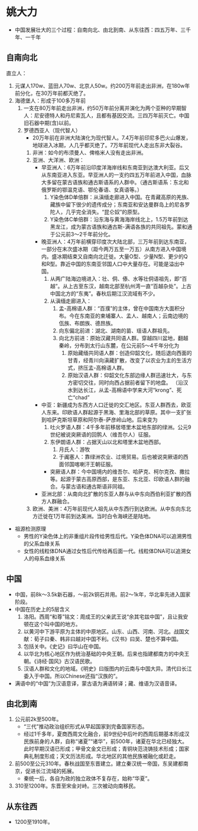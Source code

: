 # 姚大力
- 中国发展壮大的三个过程：自南向北、由北到南、从东往西：四五万年、三千年、一千年
## 自南向北
直立人：
1. 元谋人170w、蓝田人70w、北京人50w。约200万年前走出非洲，在180w年前分化，在30万年前都灭绝了。
2. 海德堡人：形成于100多万年前
    1. 一支在80万年前走出非洲，约50万年前分离并演化为两个亚种的早期智人：尼安德特人和丹尼索瓦人，且都有基因交流。三四万年前灭亡。中国旧石器中期(含)以前。
    2. 罗德西亚人（现代智人）
        - 20万年前在非洲大陆演化为现代智人。7.4万年前印尼多巴火山爆发，地球进入冰期，人几乎都灭绝了。7万年前现代人走出东非大裂谷。
        1. 非洲：如今的布须曼人、俾格米人没有走出非洲。
        2. 亚洲、大洋洲、欧洲：
            - 早亚洲人：6万年前沿印度洋海岸线和东南亚到达澳大利亚。后又从东南亚进入东亚。早亚洲人的一支约四五万年前进入中国，血脉大多留在蒙古语族和通古斯语系的人群中。（通古斯语系：东北和俄罗斯的鄂温克语、鄂伦春语、女真语等。）
                1. Y染色体D单倍群：从滇缅走廊进入中国。在青藏高原的羌族、藏族中留下很少的遗传成分；东南亚和安达曼群岛上的尼各罗陀人，几乎完全消失。“昆仑奴”的原型。
                2. Y染色体C单倍群：沿东海与黄海海岸线北上，1.5万年前到达黑龙江，成为蒙古语族和通古斯-满语各族的共同祖先。蒙和通于公元前3～2千年前分化。
            - 晚亚洲人：4万年前横穿印度次大陆北部，三万年前到达东南亚，一部分在末次盛冰期（距今两万五至一万五）从南方进入中国境内。盛冰期结束又自南向北迁徙。大量O型、少量N型、更少的Q和R型。靠近中国的东南亚邻国人口中大量存在。可能是溢出中国。
                1. 从两广陆海边境进入：壮、侗、傣、水等壮侗语祖先，即“百越”。从上古至东汉，越南北部至杭州湾一直“百越杂处”。上古中国北方的“东夷”。春秋后期江汉流域有不少。
                2. 从滇缅走廊进入：
                    1. 孟-高棉语人群：“百濮”的主体，曾在中国南方大面积分布。今在东南亚的柬埔寨人、孟人、越南人；云南边境的佤族、布朗族、德昂族。
                    2. 向东偏北前进：湖北、湖南的苗、瑶语人群祖先。
                    3. 向北方前进：原始汉藏共同语人群。穿越四川盆地，翻越秦岭，分布到太行山东麓，在公元前5～4千年分化为
                        1. 原始藏缅共同语人群：创造仰韶文化，随后退向西面的甘青，经青川向滇藏扩散，改变了以农业为主的生活方式，挤压孟-高棉语人群。
                        2. 原始汉语人群：仰韶文化东部边缘人群迅速壮大，与东方密切交往，同时向西占据前者留下的地盘。 （沿汉水到达长江，从孟-高棉语中学来大河“krong”、死亡“chad”
            - 中亚：新疆成为东西方人口迁徙的交汇地区。东亚人群西去，欧亚人东来。印欧语人群起源于黑海、里海北部的草原。其中一支扩张到哈萨克斯坦草原和阿尔泰-萨彦岭山地。后来变为
                1. 吐火罗语人群：4千多年前移居塔里木盆地东部的绿洲。公元9世纪被说突厥语的回鹘人（维吾尔人）征服。
                2. 东伊朗语人群：占据天山以北和塔里木盆地西部。
                    1. 月氏人：游牧
                    2. 于阗塞人：靠绿洲农业、过境贸易。后也被说突厥语的西面邻国喀喇汗王朝征服。
                - 突厥语人群：今中国境内的维吾尔、哈萨克、柯尔克孜、撒拉等。起源于蒙古高原西部，是东亚、东北亚、印欧语人群的融合。与蒙古语和通古斯语非同祖。
            - 亚洲北部：从南向北扩散的东亚人群与从中东向西伯利亚扩散的西方人群融合。
        3. 欧洲、美洲：4万年前现代人祖先从中东西行到达欧洲。从中东向东北方迁徙在1万年前到达美洲。当时白令海峡还是陆地。

- 祖源检测原理
    - 男性的Y染色体上的非重组片段传给男性后代。Y染色体DNA可以追溯男性的父系血缘关系
    - 女性的线粒体DNA通过女性后代传给再后面一代。线粒体DNA可以追溯女人的母系血缘关系

## 中国
- 中国，前8k～3.5k新石器，～前2k铜石并用。前2～1k年，华北率先进入国家阶段。
- 中国在历史上的5层含义
    1. 洛阳。西周“和尊”铭文：周成王的父亲武王说“余其宅兹中国”，且让我安顿在这个叫中国的地方。
    2. 以黄河中下游平原为主体的中原地区。山东、山西、河南、河北。战国文献：荀子曰秦、韩非曰越对中国不利。《汉书》曰吴、楚也不算中国。
    3. 包括关中。《史记》曰华山在中国。
    4. 以华北为核心地区作为统治基础的中央王朝。后来也指建都南方的中央王朝。《诗经·国风》古汉语民歌。
    5. 汉语人群和文化的地域。《明史》曰版图内的云南与中国大异。清代曰长江委入于中国。所以Chinese还指“汉族的”。
- 满语中的“中国”为汉语意译，蒙古语为满语转译；藏、维语为汉语音译。

## 由北到南
1. 公元前2k至500年。
    - “三代”推动政治组织形式从早起国家到完备国家形态。
    - 经过1千多年，夏商西周文化融合，前9世纪中后叶的西周后期基本形成汉民族前身的人群，自称“诸夏”“诸华”，前500年，诸夏在华北已经独大。此时早期汉语已形成；甲骨文金文已形成；青铜块范浇铸技术形成；国家典礼制度形成；天文历法形成。华北地区的其他民族被融化或赶走。
2. 前500至公元310年。春秋战国至东晋建立。建立秦汉统一帝国，东吴建都南京，促进长江流域的拓展。
    - 秦统一后，各自为政的独立政体不复存在，始称“华夏”。
3. 310至1200年。东晋至宋金对峙。三次被动向南移民。

## 从东往西
- 1200至1910年。